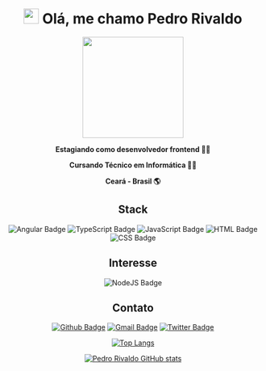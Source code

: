 <h1 align="center"><img src="https://emojis.slackmojis.com/emojis/images/1531849430/4246/blob-sunglasses.gif?1531849430" width="30"/> Olá, me chamo Pedro Rivaldo</h1>

<div align="center">

  <img src='https://media.giphy.com/media/xT9IgMVeZBLP1s3doQ/giphy.gif' width='200'>

</div>

<div align="center">

  **Estagiando como desenvolvedor frontend :man_technologist:**
  
  **Cursando Técnico em Informática :man_technologist:**
  
  **Ceará - Brasil :earth_americas:**
  
</div>

<div align="center">
  
  ## Stack
  
  ![Angular Badge](https://img.shields.io/badge/Angular-DD0031?style=for-the-badge&logo=angular&logoColor=white)
  ![TypeScript Badge](https://img.shields.io/badge/TypeScript-007ACC?style=for-the-badge&logo=typescript&logoColor=white)
  ![JavaScript Badge](https://img.shields.io/badge/JavaScript-F7DF1E?style=for-the-badge&logo=javascript&logoColor=black)
  ![HTML Badge](https://img.shields.io/badge/HTML-239120?style=for-the-badge&logo=html5&logoColor=white)
  ![CSS Badge](https://img.shields.io/badge/CSS-239120?&style=for-the-badge&logo=css3&logoColor=white)
  
  ## Interesse
  
  ![NodeJS Badge](https://img.shields.io/badge/Node.js-43853D?style=for-the-badge&logo=node.js&logoColor=white)
  
  ## Contato
  
  [![Github Badge](https://img.shields.io/badge/GitHub-100000?style=for-the-badge&logo=github&logoColor=white)](https://github.com/pedrorivald)
  [![Gmail Badge](https://img.shields.io/badge/Gmail-D14836?style=for-the-badge&logo=gmail&logoColor=white)](mailto:pedrorivaldev@gmail.com)
  [![Twitter Badge](https://img.shields.io/badge/Twitter-1DA1F2?style=for-the-badge&logo=twitter&logoColor=white)](https://twitter.com/pedrorivald)
  
</div>

<div align="center">
  
  [![Top Langs](https://github-readme-stats.vercel.app/api/top-langs/?username=pedrorivald&layout=compact)](https://github.com/pedrorivald)

</div>

<div align="center">
  
  [![Pedro Rivaldo GitHub stats](https://github-readme-stats.vercel.app/api?username=pedrorivald&hide=contribs,issues&show_icons=true)](htttps://github.com/pedrorivald/github-readme-stats)
  
</div>
